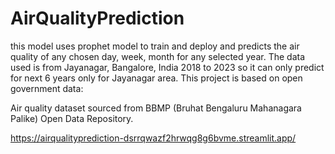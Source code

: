 # AirQualityPrediction
this model uses prophet model to train and deploy and predicts the air quality of any chosen day, week, month for any selected year. The data used is from Jayanagar, Bangalore, India 2018 to 2023 so it can only predict for next 6 years only for Jayanagar area. This project is based on open government data:

Air quality dataset sourced from BBMP (Bruhat Bengaluru Mahanagara Palike) Open Data Repository.

https://airqualityprediction-dsrrqwazf2hrwqg8g6bvme.streamlit.app/
